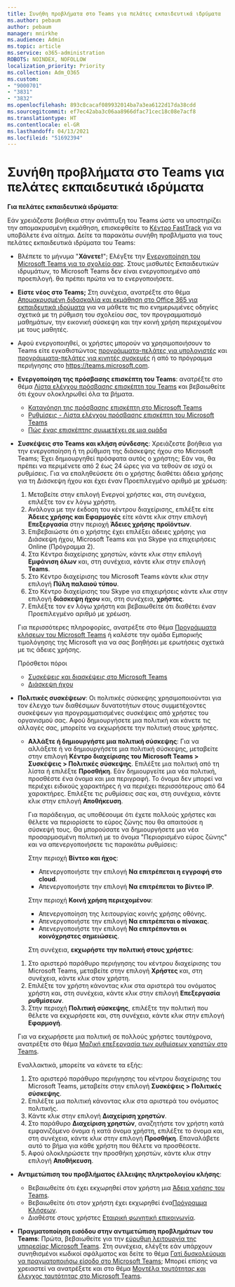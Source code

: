 ```yaml
---
title: Συνήθη προβλήματα στο Teams για πελάτες εκπαιδευτικά ιδρύματα
ms.author: pebaum
author: pebaum
manager: mnirkhe
ms.audience: Admin
ms.topic: article
ms.service: o365-administration
ROBOTS: NOINDEX, NOFOLLOW
localization_priority: Priority
ms.collection: Adm_O365
ms.custom:
- "9000701"
- "3831"
- "3832"
ms.openlocfilehash: 893c8cacaf089932014ba7a3ea6122d17da38cdd
ms.sourcegitcommit: ef7ec42aba3c06aa8966dfac71cec18c08e7acf8
ms.translationtype: HT
ms.contentlocale: el-GR
ms.lasthandoff: 04/13/2021
ms.locfileid: "51692394"
---
```

# <a name="teams-common-issues-for-education-customers"></a>Συνήθη προβλήματα στο Teams για πελάτες εκπαιδευτικά ιδρύματα

**Για πελάτες εκπαιδευτικά ιδρύματα**:

Εάν χρειάζεστε βοήθεια στην ανάπτυξη του Teams ώστε να υποστηρίζει την απομακρυσμένη εκμάθηση, επισκεφθείτε το [Κέντρο FastTrack](https://www.microsoft.com/fasttrack) για να υποβάλετε ένα αίτημα. Δείτε τα παρακάτω συνήθη προβλήματα για τους πελάτες εκπαιδευτικά ιδρύματα του Teams:

- Βλέπετε το μήνυμα "**Χάνετε!**"; Ελέγξτε την [Ενεργοποίηση του Microsoft Teams για το σχολείο σας](https://docs.microsoft.com/microsoft-365/education/intune-edu-trial/enable-microsoft-teams). Στους μισθωτές Εκπαιδευτικών ιδρυμάτων, το Microsoft Teams δεν είναι ενεργοποιημένο από προεπιλογή. θα πρέπει πρώτα να το ενεργοποιήσετε.

- **Είστε νέος στο Teams;** Στη συνέχεια, ανατρέξτε στο θέμα [Απομακρυσμένη διδασκαλία και εκμάθηση στο Office 365 για εκπαιδευτικά ιδρύματα](https://support.office.com/article/remote-teaching-and-learning-in-office-365-education-f651ccae-7b65-478b-8366-51bb884025c4) για να μάθετε τις πιο ενημερωμένες οδηγίες σχετικά με τη ρύθμιση του σχολείου σας, τον προγραμματισμό μαθημάτων, την εικονική σύσκεψη και την κοινή χρήση περιεχομένου με τους μαθητές.

- Αφού ενεργοποιηθεί, οι χρήστες μπορούν να χρησιμοποιήσουν το Teams είτε εγκαθιστώντας [προγράμματα-πελάτες για υπολογιστές](https://docs.microsoft.com/MicrosoftTeams/get-clients#desktop-client) και [προγράμματα-πελάτες για κινητές συσκευές](https://docs.microsoft.com/MicrosoftTeams/get-clients#mobile-clients) ή από το πρόγραμμα περιήγησης στο https://teams.microsoft.com.

- **Ενεργοποίηση της πρόσβασης επισκέπτη του Teams**: ανατρέξτε στο θέμα [Λίστα ελέγχου πρόσβασης επισκέπτη του Teams](https://docs.microsoft.com/microsoftteams/guest-access-checklist) και βεβαιωθείτε ότι έχουν ολοκληρωθεί όλα τα βήματα.
    - [Κατανόηση της πρόσβασης επισκέπτη στο Microsoft Teams](https://docs.microsoft.com/microsoftteams/guest-access)
    - [Ρυθμίσεις - Λίστα ελέγχου πρόσβασης επισκέπτη του Microsoft Teams](https://docs.microsoft.com/microsoftteams/guest-access-checklist)
    - [Πώς ένας επισκέπτης συμμετέχει σε μια ομάδα](https://docs.microsoft.com/microsoftteams/guest-joins)

- **Συσκέψεις στο Teams και κλήση σύνδεσης**: Χρειάζεστε βοήθεια για την ενεργοποίηση ή τη ρύθμιση της διάσκεψης ήχου στο Microsoft Teams; Έχει δημιουργηθεί πρόσφατα αυτός ο χρήστης; Εάν ναι, θα πρέπει να περιμένετε από 2 έως 24 ώρες για να τεθούν σε ισχύ οι ρυθμίσεις. Για να επαληθεύσετε ότι ο χρήστης διαθέτει άδεια χρήσης για τη Διάσκεψη ήχου και έχει έναν Προεπιλεγμένο αριθμό με χρέωση:
    1. Μεταβείτε στην επιλογή Ενεργοί χρήστες και, στη συνέχεια, επιλέξτε τον εν λόγω χρήστη.
    2. Ανάλογα με την έκδοση του κέντρου διαχείρισης, επιλέξτε είτε **Άδειες χρήσης και Εφαρμογές** είτε κάντε κλικ στην επιλογή **Επεξεργασία** στην περιοχή **Άδειες χρήσης προϊόντων**.
    3. Επιβεβαιώστε ότι ο χρήστης έχει επιλέξει άδειες χρήσης για Διάσκεψη ήχου, Microsoft Teams και για Skype για επιχειρήσεις Online (Πρόγραμμα 2).
    4. Στα Κέντρα διαχείρισης χρηστών, κάντε κλικ στην επιλογή **Εμφάνιση όλων** και, στη συνέχεια, κάντε κλικ στην επιλογή **Teams**.
    5. Στο Κέντρο διαχείρισης του Microsoft Teams κάντε κλικ στην επιλογή **Πύλη παλαιού τύπου**.
    6. Στο Κέντρο διαχείρισης του Skype για επιχειρήσεις κάντε κλικ στην επιλογή **διάσκεψη ήχου** και, στη συνέχεια, **χρήστες**.
    7. Επιλέξτε τον εν λόγω χρήστη και βεβαιωθείτε ότι διαθέτει έναν Προεπιλεγμένο αριθμό με χρέωση.

    Για περισσότερες πληροφορίες, ανατρέξτε στο θέμα [Προγράμματα κλήσεων του Microsoft Teams](https://docs.microsoft.com/microsoftteams/calling-plans-for-office-365) ή καλέστε την ομάδα Εμπορικής τιμολόγησης της Microsoft για να σας βοηθήσει με ερωτήσεις σχετικά με τις άδειες χρήσης.

    Πρόσθετοι πόροι

    - [Συσκέψεις και διασκέψεις στο Microsoft Teams](https://docs.microsoft.com/microsoftteams/deploy-meetings-microsoft-teams-landing-page)
    - [Διάσκεψη ήχου](https://docs.microsoft.com/microsoftteams/audio-conferencing-in-office-365)

- **Πολιτικές συσκέψεων**: Οι πολιτικές σύσκεψης χρησιμοποιούνται για τον έλεγχο των διαθέσιμων δυνατοτήτων στους συμμετέχοντες συσκέψεων για προγραμματισμένες συσκέψεις από χρήστες του οργανισμού σας. Αφού δημιουργήσετε μια πολιτική και κάνετε τις αλλαγές σας, μπορείτε να εκχωρήσετε την πολιτική στους χρήστες.

    - **Αλλάξτε ή δημιουργήστε μια πολιτική σύσκεψης**: Για να αλλάξετε ή να δημιουργήσετε μια πολιτική σύσκεψης, μεταβείτε στην επιλογή **Κέντρο διαχείρισης του Microsoft Teams > Συσκέψεις > Πολιτικές σύσκεψης**. Επιλέξτε μια πολιτική από τη λίστα ή επιλέξτε **Προσθήκη**. Εάν δημιουργείτε μια νέα πολιτική, προσθέστε ένα όνομα και μια περιγραφή. Το όνομα δεν μπορεί να περιέχει ειδικούς χαρακτήρες ή να περιέχει περισσότερους από 64 χαρακτήρες. Επιλέξτε τις ρυθμίσεις σας και, στη συνέχεια, κάντε κλικ στην επιλογή **Αποθήκευση**. 
    
        Για παράδειγμα, ας υποθέσουμε ότι έχετε πολλούς χρήστες και θέλετε να περιορίσετε το εύρος ζώνης που θα απαιτούσε η σύσκεψή τους. Θα μπορούσατε να δημιουργήσετε μια νέα προσαρμοσμένη πολιτική με το όνομα "Περιορισμένο εύρος ζώνης" και να απενεργοποιήσετε τις παρακάτω ρυθμίσεις:

        Στην περιοχή **Βίντεο και ήχος**:
        - Απενεργοποιήστε την επιλογή **Να επιτρέπεται η εγγραφή στο cloud**.
        - Απενεργοποιήστε την επιλογή **Να επιτρέπεται το βίντεο IP**.

        Στην περιοχή **Κοινή χρήση περιεχομένου**:

        - Απενεργοποίηση της λειτουργίας κοινής χρήσης οθόνης.
        - Απενεργοποιήστε την επιλογή **Να επιτρέπεται ο πίνακας**.
        - Απενεργοποιήστε την επιλογή **Να επιτρέπονται οι κοινόχρηστες σημειώσεις**.

        Στη συνέχεια, **εκχωρήστε την πολιτική στους χρήστες**:

    1. Στο αριστερό παράθυρο περιήγησης του κέντρου διαχείρισης του Microsoft Teams, μεταβείτε στην επιλογή **Χρήστες** και, στη συνέχεια, κάντε κλικ στον χρήστη.
    2. Επιλέξτε τον χρήστη κάνοντας κλικ στα αριστερά του ονόματος χρήστη και, στη συνέχεια, κάντε κλικ στην επιλογή **Επεξεργασία ρυθμίσεων**.
    3. Στην περιοχή **Πολιτική σύσκεψης**, επιλέξτε την πολιτική που θέλετε να εκχωρήσετε και, στη συνέχεια, κάντε κλικ στην επιλογή **Εφαρμογή**.

    Για να εκχωρήσετε μια πολιτική σε πολλούς χρήστες ταυτόχρονα, ανατρέξτε στο θέμα [Μαζική επεξεργασία των ρυθμίσεων χρηστών στο Teams](https://docs.microsoft.com/microsoftteams/edit-user-settings-in-bulk).

    Εναλλακτικά, μπορείτε να κάνετε τα εξής:
    1. Στο αριστερό παράθυρο περιήγησης του κέντρου διαχείρισης του Microsoft Teams, μεταβείτε στην επιλογή **Συσκέψεις > Πολιτικές σύσκεψης**.
    2. Επιλέξτε μια πολιτική κάνοντας κλικ στα αριστερά του ονόματος πολιτικής.
    3. Κάντε κλικ στην επιλογή **Διαχείριση χρηστών**.
    4. Στο παράθυρο **Διαχείριση χρηστών**, αναζητήστε τον χρήστη κατά εμφανιζόμενο όνομα ή κατά όνομα χρήστη, επιλέξτε το όνομα και, στη συνέχεια, κάντε κλικ στην επιλογή **Προσθήκη**. Επαναλάβετε αυτό το βήμα για κάθε χρήστη που θέλετε να προσθέσετε.
    5. Αφού ολοκληρώσετε την προσθήκη χρηστών, κάντε κλικ στην επιλογή **Αποθήκευση**.

- **Αντιμετώπιση του προβλήματος έλλειψης πληκτρολογίου κλήσης**:
    - Βεβαιωθείτε ότι έχει εκχωρηθεί στον χρήστη μια [Άδεια χρήσης του Teams](https://docs.microsoft.com/MicrosoftTeams/assign-teams-licenses).
    - Βεβαιωθείτε ότι στον χρήστη έχει εκχωρηθεί ένα[Πρόγραμμα Κλήσεων](https://docs.microsoft.com/MicrosoftTeams/calling-plan-landing-page).
    - Διαθέστε στους χρήστες [Εταιρική φωνητική επικοινωνία](https://docs.microsoft.com/skypeforbusiness/skype-for-business-hybrid-solutions/plan-your-phone-system-cloud-pbx-solution/enable-users-for-enterprise-voice-online-and-phone-system-voicemail#to-enable-your-users-for-phone-system-in-office-365-voice-and-voicemail).

- **Πραγματοποίηση εισόδου στην αντιμετώπιση προβλημάτων του Teams**: Πρώτα, βεβαιωθείτε για την [εύρυθμη λειτουργία της υπηρεσίας Microsoft Teams](https://admin.microsoft.com/Adminportal/Home?source=applauncher#/servicehealth). Στη συνέχεια, ελέγξτε εάν υπάρχουν συνηθισμένοι κωδικοί σφάλματος και δείτε το θέμα [Γατί δυσκολεύομαι να πραγματοποιήσω είσοδο στο Microsoft Teams](https://support.office.com/article/a02f683b-61a3-4008-9447-ee60c5593b0f); Μπορεί επίσης να χρειαστεί να ανατρέξετε και στο θέμα [Μοντέλα ταυτότητας και έλεγχος ταυτότητας στο Microsoft Teams](https://docs.microsoft.com/MicrosoftTeams/identify-models-authentication).
